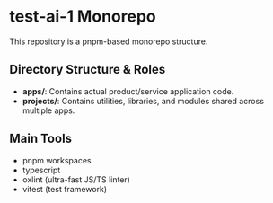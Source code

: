# test-ai-1 Monorepo

This repository is a pnpm-based monorepo structure.

## Directory Structure & Roles

- **apps/**: Contains actual product/service application code.
- **projects/**: Contains utilities, libraries, and modules shared across multiple apps.

## Main Tools
- pnpm workspaces
- typescript
- oxlint (ultra-fast JS/TS linter)
- vitest (test framework) 